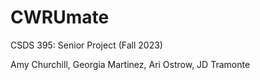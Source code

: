 # CWRUmate

CSDS 395: Senior Project (Fall 2023)

Amy Churchill, Georgia Martinez, Ari Ostrow, JD Tramonte